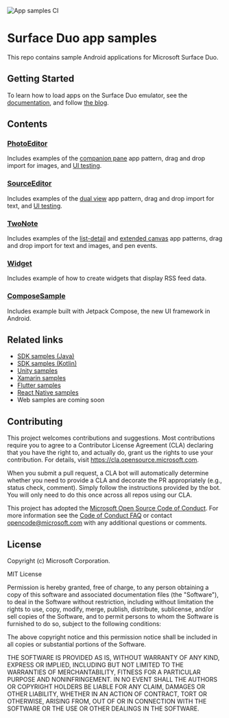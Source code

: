![App samples CI](https://github.com/microsoft/surface-duo-app-samples/workflows/App%20samples%20CI/badge.svg)

# Surface Duo app samples

This repo contains sample Android applications for Microsoft Surface Duo.

## Getting Started

To learn how to load apps on the Surface Duo emulator, see the [documentation](https://docs.microsoft.com/dual-screen/android), and follow [the blog](https://devblogs.microsoft.com/surface-duo).

## Contents

### [PhotoEditor](https://github.com/microsoft/surface-duo-app-samples/tree/main/PhotoEditor)

Includes examples of the [companion pane](https://docs.microsoft.com/dual-screen/introduction#dual-view) app pattern, drag and drop import for images, and [UI testing](https://docs.microsoft.com/dual-screen/android/espresso-ui-tests).

### [SourceEditor](https://github.com/microsoft/surface-duo-app-samples/tree/main/SourceEditor)

Includes examples of the [dual view](https://docs.microsoft.com/dual-screen/introduction#dual-view) app pattern, drag and drop import for text, and [UI testing](https://docs.microsoft.com/dual-screen/android/espresso-ui-tests).

### [TwoNote](https://github.com/microsoft/surface-duo-app-samples/tree/main/TwoNote)

Includes examples of the [list-detail](https://docs.microsoft.com/dual-screen/introduction#master-detail) and [extended canvas](https://docs.microsoft.com/dual-screen/introduction#extended-canvas) app patterns, drag and drop import for text and images, and pen events.

### [Widget](https://github.com/microsoft/surface-duo-app-samples/tree/main/Widget)

Includes example of how to create widgets that display RSS feed data.

### [ComposeSample](https://github.com/microsoft/surface-duo-app-samples/tree/main/ComposeSample)

Includes example built with Jetpack Compose, the new UI framework in Android.


## Related links

- [SDK samples (Java)](https://github.com/microsoft/surface-duo-sdk-samples)
- [SDK samples (Kotlin)](https://github.com/microsoft/surface-duo-sdk-samples-kotlin)
- [Unity samples](https://github.com/microsoft/surface-duo-sdk-unity-samples)
- [Xamarin samples](https://github.com/microsoft/surface-duo-sdk-xamarin-samples)
- [Flutter samples](https://github.com/microsoft/surface-duo-sdk-samples-flutter)
- [React Native samples](https://github.com/microsoft/react-native-dualscreen)
- Web samples are coming soon

## Contributing

This project welcomes contributions and suggestions.  Most contributions require you to agree to a
Contributor License Agreement (CLA) declaring that you have the right to, and actually do, grant us
the rights to use your contribution. For details, visit https://cla.opensource.microsoft.com.

When you submit a pull request, a CLA bot will automatically determine whether you need to provide
a CLA and decorate the PR appropriately (e.g., status check, comment). Simply follow the instructions
provided by the bot. You will only need to do this once across all repos using our CLA.

This project has adopted the [Microsoft Open Source Code of Conduct](https://opensource.microsoft.com/codeofconduct/).
For more information see the [Code of Conduct FAQ](https://opensource.microsoft.com/codeofconduct/faq/) or
contact [opencode@microsoft.com](mailto:opencode@microsoft.com) with any additional questions or comments.

## License

Copyright (c) Microsoft Corporation.

MIT License

Permission is hereby granted, free of charge, to any person obtaining a copy of this software and associated documentation files (the "Software"), to deal in the Software without restriction, including without limitation the rights to use, copy, modify, merge, publish, distribute, sublicense, and/or sell copies of the Software, and to permit persons to whom the Software is furnished to do so, subject to the following conditions:

The above copyright notice and this permission notice shall be included in all copies or substantial portions of the Software.

THE SOFTWARE IS PROVIDED AS IS, WITHOUT WARRANTY OF ANY KIND, EXPRESS OR IMPLIED, INCLUDING BUT NOT LIMITED TO THE WARRANTIES OF MERCHANTABILITY, FITNESS FOR A PARTICULAR PURPOSE AND NONINFRINGEMENT. IN NO EVENT SHALL THE AUTHORS OR COPYRIGHT HOLDERS BE LIABLE FOR ANY CLAIM, DAMAGES OR OTHER LIABILITY, WHETHER IN AN ACTION OF CONTRACT, TORT OR OTHERWISE, ARISING FROM, OUT OF OR IN CONNECTION WITH THE SOFTWARE OR THE USE OR OTHER DEALINGS IN THE SOFTWARE.
